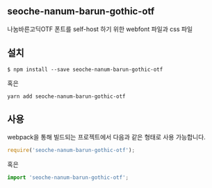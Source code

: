 
seoche-nanum-barun-gothic-otf
---------------------

나눔바른고딕OTF 폰트를 self-host 하기 위한 webfont 파일과 css 파일

설치
----

```
$ npm install --save seoche-nanum-barun-gothic-otf
```

혹은

```
yarn add seoche-nanum-barun-gothic-otf
```

사용
----

webpack을 통해 빌드되는 프로젝트에서 다음과 같은 형태로 사용 가능합니다.

```js
require('seoche-nanum-barun-gothic-otf');
```

혹은

```js
import 'seoche-nanum-barun-gothic-otf';
```
